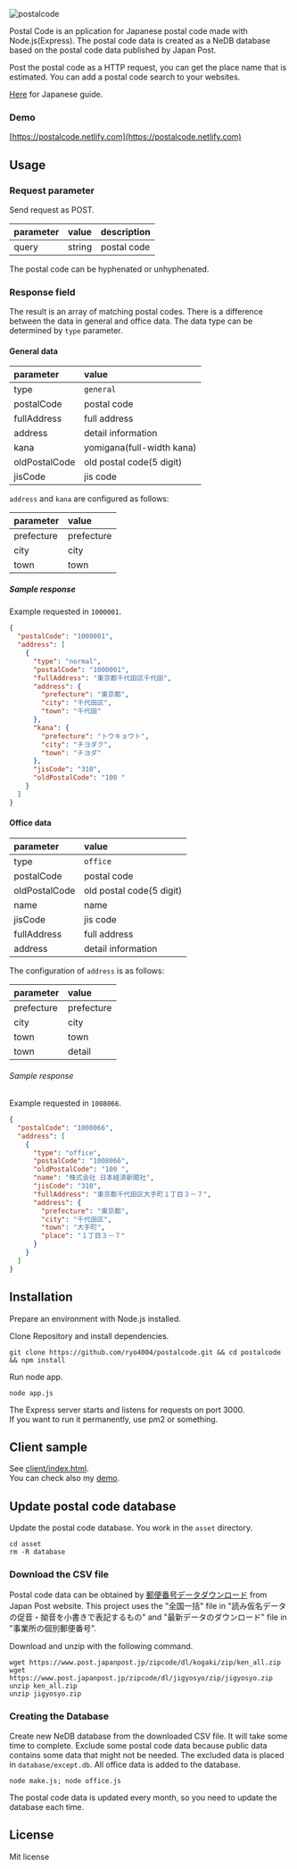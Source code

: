 ![postalcode](https://user-images.githubusercontent.com/25874594/71135740-d3386e00-2245-11ea-855e-5178bc7c0069.png)

Postal Code is an pplication for Japanese postal code made with Node.js(Express).
The postal code data is created as a NeDB database based on the postal code data published by Japan Post.

Post the postal code as a HTTP request, you can get the place name that is estimated.
You can add a postal code search to your websites.

[Here](README.ja.md) for Japanese guide.

### Demo

[https://postalcode.netlify.com](https://postalcode.netlify.com)

## Usage

### Request parameter

Send request as POST.

| parameter | value | description |
|:--|:--|:--|
| query | string | postal code |

The postal code can be hyphenated or unhyphenated.

### Response field

The result is an array of matching postal codes.
There is a difference between the data in general and office data.
The data type can be determined by `type` parameter.

#### General data

| parameter | value |
|:--|:--|
| type | `general` |
| postalCode | postal code |
| fullAddress | full address |
| address | detail information |
| kana | yomigana(full-width kana) |
| oldPostalCode | old postal code(5 digit) |
| jisCode | jis code |

`address` and `kana` are configured as follows:

| parameter | value |
|:--|:--|
| prefecture | prefecture |
| city | city |
| town | town |

##### Sample response

Example requested in `1000001`.

```json
{
  "postalCode": "1000001",
  "address": [
    {
      "type": "normal",
      "postalCode": "1000001",
      "fullAddress": "東京都千代田区千代田",
      "address": {
        "prefecture": "東京都",
        "city": "千代田区",
        "town": "千代田"
      },
      "kana": {
        "prefecture": "トウキョウト",
        "city": "チヨダク",
        "town": "チヨダ"
      },
      "jisCode": "310",
      "oldPostalCode": "100 "
    }
  ]
}
```

#### Office data

| parameter | value |
|:--|:--|
| type | `office` |
| postalCode | postal code |
| oldPostalCode | old postal code(5 digit) |
| name | name |
| jisCode | jis code |
| fullAddress | full address |
| address | detail information |

The configuration of `address` is as follows:

| parameter | value |
|:--|:--|
| prefecture | prefecture |
| city | city |
| town | town |
| town | detail |

###### Sample response

Example requested in `1008066`.

```json
{
  "postalCode": "1008066",
  "address": [
    {
      "type": "office",
      "postalCode": "1008066",
      "oldPostalCode": "100 ",
      "name": "株式会社 日本経済新聞社",
      "jisCode": "310",
      "fullAddress": "東京都千代田区大手町１丁目３－７",
      "address": {
        "prefecture": "東京都",
        "city": "千代田区",
        "town": "大手町",
        "place": "１丁目３－７"
      }
    }
  ]
}
```

## Installation

Prepare an environment with Node.js installed.

Clone Repository and install dependencies.

```shell
git clone https://github.com/ryo4004/postalcode.git && cd postalcode && npm install
```

Run node app.

```shell
node app.js
```

The Express server starts and listens for requests on port 3000.  
If you want to run it permanently, use pm2 or something.

## Client sample

See [client/index.html](client/index.html).  
You can check also my [demo](https://postalcode.netlify.com).

## Update postal code database

Update the postal code database.
You work in the `asset` directory.

```shell
cd asset
rm -R database
```

### Download the CSV file

Postal code data can be obtained by [郵便番号データダウンロード](https://www.post.japanpost.jp/zipcode/download.html) from Japan Post website.
This project uses the "全国一括" file in "読み仮名データの促音・拗音を小書きで表記するもの" and "最新データのダウンロード" file in "事業所の個別郵便番号".

Download and unzip with the following command.

```shell
wget https://www.post.japanpost.jp/zipcode/dl/kogaki/zip/ken_all.zip
wget https://www.post.japanpost.jp/zipcode/dl/jigyosyo/zip/jigyosyo.zip
unzip ken_all.zip
unzip jigyosyo.zip
```

### Creating the Database

Create new NeDB database from the downloaded CSV file.
It will take some time to complete.
Exclude some postal code data because public data contains some data that might not be needed.
The excluded data is placed in `database/except.db`.
All office data is added to the database.

```shell
node make.js; node office.js
```

The postal code data is updated every month, so you need to update the database each time.

## License

Mit license